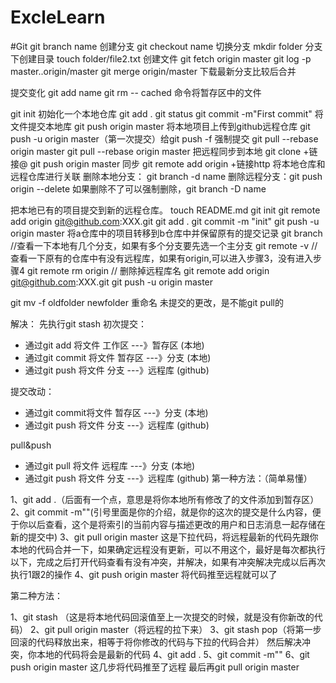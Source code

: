 # ExcleLearn
#Git
git branch name 创建分支
git checkout name 切换分支
mkdir folder  分支下创建目录
touch folder/file2.txt 创建文件
git fetch origin master
git log -p master..origin/master
git merge origin/master 下载最新分支比较后合并
 
 提交变化  git add name
 git rm -- cached 命令将暂存区中的文件
 
 
 git init  初始化一个本地仓库
 git add .
 git status
 git commit -m"First commit" 将文件提交本地库
 git push origin master 将本地项目上传到github远程仓库 git push -u origin master（第一次提交）给git push -f 强制提交     git pull --rebase origin master
 git pull --rebase origin master 把远程同步到本地 git clone +链接@
 git push origin master 同步
 git remote add origin +链接http  将本地仓库和远程仓库进行关联
删除本地分支： git branch -d name
删除远程分支：git push origin --delete
如果删除不了可以强制删除，git branch -D name

把本地已有的项目提交到新的远程仓库。
touch README.md
git init
git remote add origin git@github.com:XXX.git
git add .
git commit -m "init"
git push -u origin master
将a仓库中的项目转移到b仓库中并保留原有的提交记录
git branch //查看一下本地有几个分支，如果有多个分支要先选一个主分支
git remote -v // 查看一下原有的仓库中有没有远程库，如果有origin,可以进入步骤3，没有进入步骤4
git remote rm origin // 删除掉远程库名
git remote add origin git@github.com:XXX.git
git push -u origin master

git mv -f oldfolder newfolder  重命名
未提交的更改，是不能git pull的

解决： 
先执行git stash 
初次提交：
- 通过git add 将文件 工作区 ---》暂存区 (本地)
- 通过git commit 将文件 暂存区 ---》分支 (本地)
- 通过git push 将文件 分支 ---》远程库 (github)

提交改动：
- 通过git commit将文件 暂存区 ---》分支 (本地)
- 通过git push 将文件 分支 ---》远程库 (github)

pull&push
- 通过git pull 将文件 远程库 ---》分支 (本地)
- 通过git push 将文件 分支 ---》远程库 (github)
第一种方法：（简单易懂）

1、git add .（后面有一个点，意思是将你本地所有修改了的文件添加到暂存区）
2、git commit -m""(引号里面是你的介绍，就是你的这次的提交是什么内容，便于你以后查看，这个是将索引的当前内容与描述更改的用户和日志消息一起存储在新的提交中)
3、git pull origin master 这是下拉代码，将远程最新的代码先跟你本地的代码合并一下，如果确定远程没有更新，可以不用这个，最好是每次都执行以下，完成之后打开代码查看有没有冲突，并解决，如果有冲突解决完成以后再次执行1跟2的操作
4、git push origin master 将代码推至远程就可以了

第二种方法：

1、git stash （这是将本地代码回滚值至上一次提交的时候，就是没有你新改的代码）
2、git pull origin master（将远程的拉下来）
3、git stash pop（将第一步回滚的代码释放出来，相等于将你修改的代码与下拉的代码合并）
然后解决冲突，你本地的代码将会是最新的代码
4、git add .
5、git commit -m""
6、git push origin master
这几步将代码推至了远程
最后再git pull origin master 